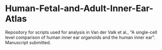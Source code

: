 # Human-Fetal-and-Adult-Inner-Ear-Atlas

Repository for scripts used for analysis in Van der Valk et al., "A single-cell level comparison of human inner ear organoids and the human inner ear". Manuscript submitted.

